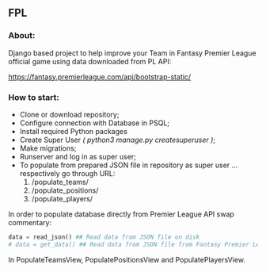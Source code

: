 ## FPL


### About:

Django based project to help improve your Team in Fantasy Premier League official game
using data downloaded from PL API: 

https://fantasy.premierleague.com/api/bootstrap-static/

### How to start:

* Clone or download repository;
* Configure connection with Database in PSQL;
* Install required Python packages
* Create Super User _( python3 manage.py createsuperuser )_;
* Make migrations;
* Runserver and log in as super user;
* To populate from prepared JSON file in repository as super user
... respectively go through URL:
  1. /populate_teams/
  2. /populate_positions/
  3. /populate_players/
  
In order to populate database directly from Premier League API swap commentary:
```python
data = read_json() ## Read data from JSON file on disk
# data = get_data() ## Read data from JSON file from Fantasy Premier League API
```
In PopulateTeamsView, PopulatePositionsView and PopulatePlayersView.

